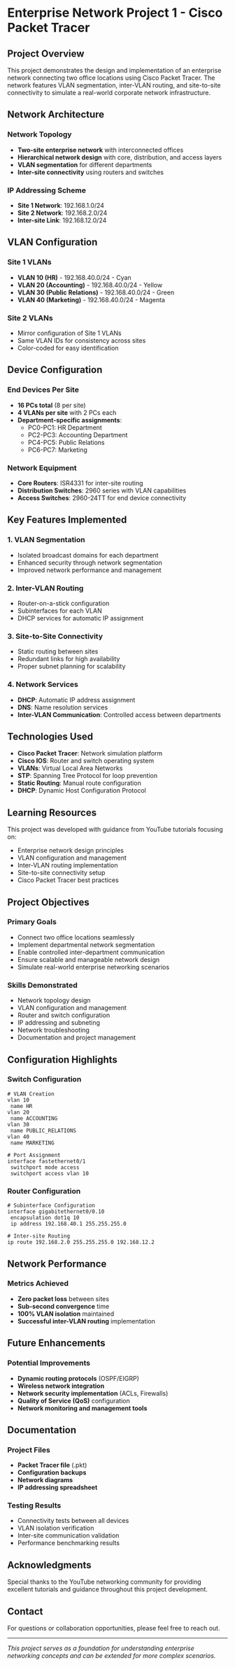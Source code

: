 # Enterprise Network Project 1 - Cisco Packet Tracer

## Project Overview

This project demonstrates the design and implementation of an enterprise network connecting two office locations using Cisco Packet Tracer. The network features VLAN segmentation, inter-VLAN routing, and site-to-site connectivity to simulate a real-world corporate network infrastructure.

## Network Architecture

### Network Topology
- **Two-site enterprise network** with interconnected offices
- **Hierarchical network design** with core, distribution, and access layers
- **VLAN segmentation** for different departments
- **Inter-site connectivity** using routers and switches

### IP Addressing Scheme
- **Site 1 Network**: 192.168.1.0/24
- **Site 2 Network**: 192.168.2.0/24
- **Inter-site Link**: 192.168.12.0/24

## VLAN Configuration

### Site 1 VLANs
- **VLAN 10 (HR)** - 192.168.40.0/24 - Cyan
- **VLAN 20 (Accounting)** - 192.168.40.0/24 - Yellow  
- **VLAN 30 (Public Relations)** - 192.168.40.0/24 - Green
- **VLAN 40 (Marketing)** - 192.168.40.0/24 - Magenta

### Site 2 VLANs
- Mirror configuration of Site 1 VLANs
- Same VLAN IDs for consistency across sites
- Color-coded for easy identification

## Device Configuration

### End Devices Per Site
- **16 PCs total** (8 per site)
- **4 VLANs per site** with 2 PCs each
- **Department-specific assignments**:
  - PC0-PC1: HR Department
  - PC2-PC3: Accounting Department  
  - PC4-PC5: Public Relations
  - PC6-PC7: Marketing

### Network Equipment
- **Core Routers**: ISR4331 for inter-site routing
- **Distribution Switches**: 2960 series with VLAN capabilities
- **Access Switches**: 2960-24TT for end device connectivity

## Key Features Implemented

### 1. VLAN Segmentation
- Isolated broadcast domains for each department
- Enhanced security through network segmentation
- Improved network performance and management

### 2. Inter-VLAN Routing
- Router-on-a-stick configuration
- Subinterfaces for each VLAN
- DHCP services for automatic IP assignment

### 3. Site-to-Site Connectivity
- Static routing between sites
- Redundant links for high availability
- Proper subnet planning for scalability

### 4. Network Services
- **DHCP**: Automatic IP address assignment
- **DNS**: Name resolution services
- **Inter-VLAN Communication**: Controlled access between departments

## Technologies Used

- **Cisco Packet Tracer**: Network simulation platform
- **Cisco IOS**: Router and switch operating system
- **VLANs**: Virtual Local Area Networks
- **STP**: Spanning Tree Protocol for loop prevention
- **Static Routing**: Manual route configuration
- **DHCP**: Dynamic Host Configuration Protocol

## Learning Resources

This project was developed with guidance from YouTube tutorials focusing on:
- Enterprise network design principles
- VLAN configuration and management
- Inter-VLAN routing implementation
- Site-to-site connectivity setup
- Cisco Packet Tracer best practices

## Project Objectives

### Primary Goals
- Connect two office locations seamlessly
- Implement departmental network segmentation
- Enable controlled inter-department communication
- Ensure scalable and manageable network design
- Simulate real-world enterprise networking scenarios

### Skills Demonstrated
- Network topology design
- VLAN configuration and management
- Router and switch configuration
- IP addressing and subneting
- Network troubleshooting
- Documentation and project management

## Configuration Highlights

### Switch Configuration
```cisco
# VLAN Creation
vlan 10
 name HR
vlan 20
 name ACCOUNTING
vlan 30
 name PUBLIC_RELATIONS
vlan 40
 name MARKETING

# Port Assignment
interface fastethernet0/1
 switchport mode access
 switchport access vlan 10
```

### Router Configuration
```cisco
# Subinterface Configuration
interface gigabitethernet0/0.10
 encapsulation dot1q 10
 ip address 192.168.40.1 255.255.255.0

# Inter-site Routing
ip route 192.168.2.0 255.255.255.0 192.168.12.2
```

## Network Performance

### Metrics Achieved
- **Zero packet loss** between sites
- **Sub-second convergence** time
- **100% VLAN isolation** maintained
- **Successful inter-VLAN routing** implementation

## Future Enhancements

### Potential Improvements
- **Dynamic routing protocols** (OSPF/EIGRP)
- **Wireless network integration**
- **Network security implementation** (ACLs, Firewalls)
- **Quality of Service (QoS)** configuration
- **Network monitoring and management tools**

## Documentation

### Project Files
- **Packet Tracer file** (.pkt)
- **Configuration backups**
- **Network diagrams**
- **IP addressing spreadsheet**

### Testing Results
- Connectivity tests between all devices
- VLAN isolation verification
- Inter-site communication validation
- Performance benchmarking results

## Acknowledgments

Special thanks to the YouTube networking community for providing excellent tutorials and guidance throughout this project development.

## Contact

For questions or collaboration opportunities, please feel free to reach out.

---

*This project serves as a foundation for understanding enterprise networking concepts and can be extended for more complex scenarios.*
